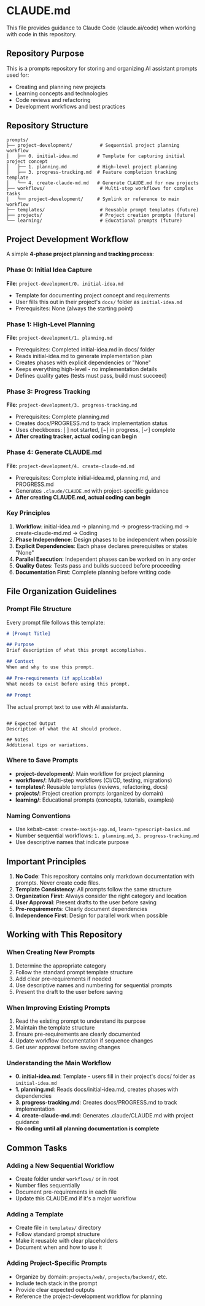 # CLAUDE.md

This file provides guidance to Claude Code (claude.ai/code) when working with code in this repository.

## Repository Purpose

This is a prompts repository for storing and organizing AI assistant prompts used for:
- Creating and planning new projects
- Learning concepts and technologies
- Code reviews and refactoring
- Development workflows and best practices

## Repository Structure

```
prompts/
├── project-development/          # Sequential project planning workflow
│   ├── 0. initial-idea.md       # Template for capturing initial project concept
│   ├── 1. planning.md           # High-level project planning
│   ├── 3. progress-tracking.md  # Feature completion tracking template
│   └── 4. create-claude-md.md   # Generate CLAUDE.md for new projects
├── workflows/                    # Multi-step workflows for complex tasks
│   └── project-development/     # Symlink or reference to main workflow
├── templates/                    # Reusable prompt templates (future)
├── projects/                     # Project creation prompts (future)
└── learning/                     # Educational prompts (future)
```

## Project Development Workflow

A simple **4-phase project planning and tracking process**:

### Phase 0: Initial Idea Capture
**File:** `project-development/0. initial-idea.md`
- Template for documenting project concept and requirements
- User fills this out in their project's `docs/` folder as `initial-idea.md`
- Prerequisites: None (always the starting point)

### Phase 1: High-Level Planning
**File:** `project-development/1. planning.md`
- Prerequisites: Completed initial-idea.md in docs/ folder
- Reads initial-idea.md to generate implementation plan
- Creates phases with explicit dependencies or "None"
- Keeps everything high-level - no implementation details
- Defines quality gates (tests must pass, build must succeed)

### Phase 3: Progress Tracking
**File:** `project-development/3. progress-tracking.md`
- Prerequisites: Complete planning.md
- Creates docs/PROGRESS.md to track implementation status
- Uses checkboxes: [ ] not started, [~] in progress, [✓] complete
- **After creating tracker, actual coding can begin**

### Phase 4: Generate CLAUDE.md
**File:** `project-development/4. create-claude-md.md`
- Prerequisites: Complete initial-idea.md, planning.md, and PROGRESS.md
- Generates `.claude/CLAUDE.md` with project-specific guidance
- **After creating CLAUDE.md, actual coding can begin**

### Key Principles

1. **Workflow**: initial-idea.md → planning.md → progress-tracking.md → create-claude-md.md → Coding
2. **Phase Independence**: Design phases to be independent when possible
3. **Explicit Dependencies**: Each phase declares prerequisites or states "None"
4. **Parallel Execution**: Independent phases can be worked on in any order
5. **Quality Gates**: Tests pass and builds succeed before proceeding
6. **Documentation First**: Complete planning before writing code

## File Organization Guidelines

### Prompt File Structure
Every prompt file follows this template:
```markdown
# [Prompt Title]

## Purpose
Brief description of what this prompt accomplishes.

## Context
When and why to use this prompt.

## Pre-requirements (if applicable)
What needs to exist before using this prompt.

## Prompt
```
The actual prompt text to use with AI assistants.
```

## Expected Output
Description of what the AI should produce.

## Notes
Additional tips or variations.
```

### Where to Save Prompts

- **project-development/**: Main workflow for project planning
- **workflows/**: Multi-step workflows (CI/CD, testing, migrations)
- **templates/**: Reusable templates (reviews, refactoring, docs)
- **projects/**: Project creation prompts (organized by domain)
- **learning/**: Educational prompts (concepts, tutorials, examples)

### Naming Conventions

- Use kebab-case: `create-nextjs-app.md`, `learn-typescript-basics.md`
- Number sequential workflows: `1. planning.md`, `3. progress-tracking.md`
- Use descriptive names that indicate purpose

## Important Principles

1. **No Code**: This repository contains only markdown documentation with prompts. Never create code files.
2. **Template Consistency**: All prompts follow the same structure
3. **Organization First**: Always consider the right category and location
4. **User Approval**: Present drafts to the user before saving
5. **Pre-requirements**: Clearly document dependencies
6. **Independence First**: Design for parallel work when possible

## Working with This Repository

### When Creating New Prompts
1. Determine the appropriate category
2. Follow the standard prompt template structure
3. Add clear pre-requirements if needed
4. Use descriptive names and numbering for sequential prompts
5. Present the draft to the user before saving

### When Improving Existing Prompts
1. Read the existing prompt to understand its purpose
2. Maintain the template structure
3. Ensure pre-requirements are clearly documented
4. Update workflow documentation if sequence changes
5. Get user approval before saving changes

### Understanding the Main Workflow
- **0. initial-idea.md**: Template - users fill in their project's docs/ folder as `initial-idea.md`
- **1. planning.md**: Reads docs/initial-idea.md, creates phases with dependencies
- **3. progress-tracking.md**: Creates docs/PROGRESS.md to track implementation
- **4. create-claude-md.md**: Generates .claude/CLAUDE.md with project guidance
- **No coding until all planning documentation is complete**

## Common Tasks

### Adding a New Sequential Workflow
- Create folder under `workflows/` or in root
- Number files sequentially
- Document pre-requirements in each file
- Update this CLAUDE.md if it's a major workflow

### Adding a Template
- Create file in `templates/` directory
- Follow standard prompt structure
- Make it reusable with clear placeholders
- Document when and how to use it

### Adding Project-Specific Prompts
- Organize by domain: `projects/web/`, `projects/backend/`, etc.
- Include tech stack in the prompt
- Provide clear expected outputs
- Reference the project-development workflow for planning
